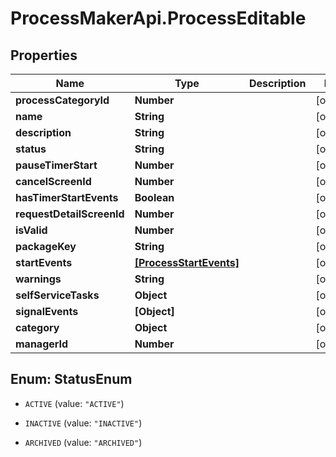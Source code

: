 # ProcessMakerApi.ProcessEditable

## Properties

Name | Type | Description | Notes
------------ | ------------- | ------------- | -------------
**processCategoryId** | **Number** |  | [optional] 
**name** | **String** |  | [optional] 
**description** | **String** |  | [optional] 
**status** | **String** |  | [optional] 
**pauseTimerStart** | **Number** |  | [optional] 
**cancelScreenId** | **Number** |  | [optional] 
**hasTimerStartEvents** | **Boolean** |  | [optional] 
**requestDetailScreenId** | **Number** |  | [optional] 
**isValid** | **Number** |  | [optional] 
**packageKey** | **String** |  | [optional] 
**startEvents** | [**[ProcessStartEvents]**](ProcessStartEvents.md) |  | [optional] 
**warnings** | **String** |  | [optional] 
**selfServiceTasks** | **Object** |  | [optional] 
**signalEvents** | **[Object]** |  | [optional] 
**category** | **Object** |  | [optional] 
**managerId** | **Number** |  | [optional] 



## Enum: StatusEnum


* `ACTIVE` (value: `"ACTIVE"`)

* `INACTIVE` (value: `"INACTIVE"`)

* `ARCHIVED` (value: `"ARCHIVED"`)




